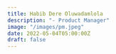 ```yaml
---
title: Habib Dere Oluwadamlola
description: "- Product Manager"
image: "/images/pm.jpeg"
date: 2022-05-04T05:00:00Z
draft: false
---
```

